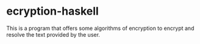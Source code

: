 # ecryption-haskell
This is a program that offers some algorithms of encryption to encrypt and resolve the text provided by the user. 
